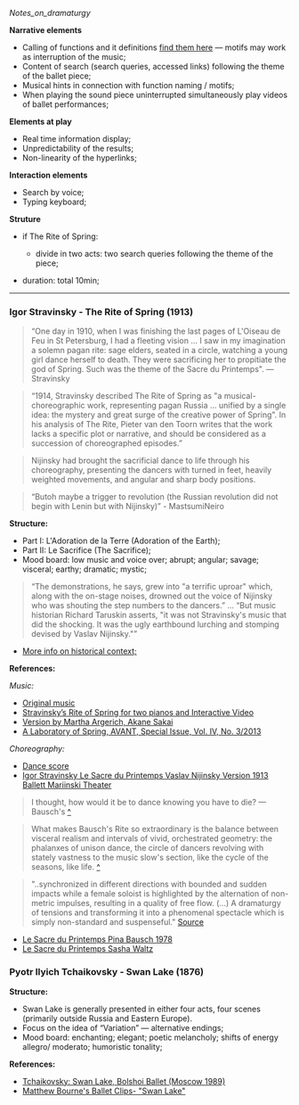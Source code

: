 _Notes_on_dramaturgy_


__Narrative elements__

* Calling of functions and it definitions [find them here](https://github.com/JoBCB/NieuwBallet/blob/master/glossary.md) — motifs may work as interruption of the music;
* Content of search (search queries, accessed links) following the theme of the ballet piece;
* Musical hints in connection with function naming / motifs;
* When playing the sound piece uninterrupted simultaneously play videos of ballet performances; 

__Elements at play__

* Real time information display; 
* Unpredictability of the results;
* Non-linearity of the hyperlinks; 


__Interaction elements__

* Search by voice; 
* Typing keyboard;


__Struture__

* if The Rite of Spring:
	* divide in two acts: two search queries following the theme of the piece;
	
* duration: total 10min;

- - - - - - - - - - - - - - - - - - - - - - - - - - - - - - - - - - - - 

  
### Igor Stravinsky - The Rite of Spring (1913)

> “One day in 1910, when I was finishing the last pages of L'Oiseau de Feu in St Petersburg, I had a fleeting vision ... I saw in my imagination a solemn pagan rite: sage elders, seated in a circle, watching a young girl dance herself to death. They were sacrificing her to propitiate the god of Spring. Such was the theme of the Sacre du Printemps". — Stravinsky

> “1914, Stravinsky described The Rite of Spring as "a musical-choreographic work, representing pagan Russia ... unified by a single idea: the mystery and great surge of the creative power of Spring". In his analysis of The Rite, Pieter van den Toorn writes that the work lacks a specific plot or narrative, and should be considered as a succession of choreographed episodes.”

> Nijinsky had brought the sacrificial dance to life through his choreography, presenting the dancers with turned in feet, heavily weighted movements, and angular and sharp body positions.

> “Butoh maybe a trigger to revolution (the Russian revolution did not begin with Lenin but with Nijinsky)” - MastsumiNeiro

__Structure:__

* Part I: L'Adoration de la Terre (Adoration of the Earth);
* Part II: Le Sacrifice (The Sacrifice);
* Mood board: low music and voice over; abrupt; angular; savage; visceral; earthy; dramatic; mystic;

> “The demonstrations, he says, grew into "a terrific uproar" which, along with the on-stage noises, drowned out the voice of Nijinsky who was shouting the step numbers to the dancers.” … “But music historian Richard Taruskin asserts, "it was not Stravinsky's music that did the shocking. It was the ugly earthbound lurching and stomping devised by Vaslav Nijinsky."”

* [More info on historical context;](https://www.manege-reims.eu/media/reims/20-le_sacre_du_printemps_1913-1.pdf)

__References:__

_Music:_

* [Original music](https://www.youtube.com/watch?v=rP42C-4zL3w)
* [Stravinsky’s Rite of Spring for two pianos and Interactive Video](https://vimeo.com/149341784)
* [Version by Martha Argerich, Akane Sakai](https://www.youtube.com/watch?v=rtZQicZx1X4)
* [A Laboratory of Spring, AVANT, Special Issue, Vol. IV, No. 3/2013](http://avant.edu.pl/wp-content/uploads/Timothy-D-Taylor-Stravinsky-and-Others1.pdf)


_Choreography:_

* [Dance score](https://upload.wikimedia.org/wikipedia/en/f/f7/Sacrificialdance.jpg)
* [Igor Stravinsky Le Sacre du Printemps Vaslav Nijinsky Version 1913 Ballett Mariinski Theater](https://www.youtube.com/watch?v=EvVKWapctX4)

> I thought, how would it be to dance knowing you have to die? — Bausch's [^](https://prelectur.stanford.edu/lecturers/bausch/sacre.html)

> What makes Bausch's Rite so extraordinary is the balance between visceral realism and intervals of vivid, orchestrated geometry: the phalanxes of unison dance, the circle of dancers revolving with stately vastness to the music slow's section, like the cycle of the seasons, like life. [^](https://prelectur.stanford.edu/lecturers/bausch/sacre.html)

> "..synchronized in different directions with bounded and sudden impacts while a female soloist is highlighted by the alternation of non-metric impulses, resulting in a quality of free flow. (...) A dramaturgy of tensions and transforming it into a phenomenal spectacle which is simply non-standard and suspenseful." [Source](http://www.julia-heider.eu/uploads/6/2/2/7/62275011/nexial_connections_of_the_dance_medium_bauschs_le_sacre_du_printemps.pdf) 

* [Le Sacre du Printemps Pina Bausch 1978](https://www.youtube.com/watch?v=yJd05A297us)
* [Le Sacre du Printemps Sasha Waltz](https://www.youtube.com/watch?v=4zJhVgT1FtI)



### Pyotr Ilyich Tchaikovsky - Swan Lake (1876) 

__Structure:__

* Swan Lake is generally presented in either four acts, four scenes (primarily outside Russia and Eastern Europe).
* Focus on the idea of “Variation” — alternative endings;
* Mood board: enchanting; elegant; poetic melancholy; shifts of energy allegro/ moderato; humoristic tonality; 

__References:__

* [Tchaikovsky: Swan Lake, Bolshoi Ballet (Moscow 1989)](https://www.youtube.com/watch?v=cdq5Rw9SS-8)
* [Matthew Bourne's Ballet Clips- "Swan Lake"](https://www.youtube.com/watch?v=ChOnhxe-Vm0)

